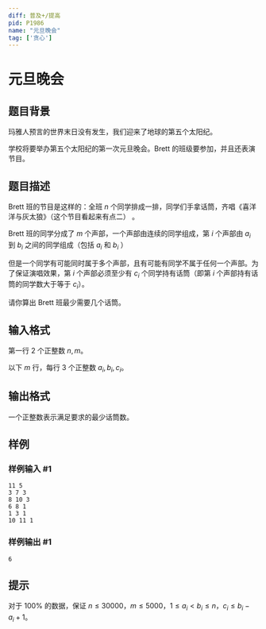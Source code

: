 ```yaml
---
diff: 普及+/提高
pid: P1986
name: "元旦晚会"
tag: ['贪心']
---
```

# 元旦晚会
## 题目背景

玛雅人预言的世界末日没有发生，我们迎来了地球的第五个太阳纪。

学校将要举办第五个太阳纪的第一次元旦晚会。Brett 的班级要参加，并且还表演节目。
## 题目描述

Brett 班的节目是这样的：全班 $n$ 个同学排成一排，同学们手拿话筒，齐唱《喜洋洋与灰太狼》（这个节目看起来有点二） 。

Brett 班的同学分成了 $m$ 个声部，一个声部由连续的同学组成，第 $i$ 个声部由 $a_i$ 到 $b_i$ 之间的同学组成（包括 $a_i$ 和 $b_i$ ）

但是一个同学有可能同时属于多个声部，且有可能有同学不属于任何一个声部。为了保证演唱效果，第 $i$ 个声部必须至少有 $c_i$ 个同学持有话筒（即第 $i$ 个声部持有话筒的同学数大于等于 $c_i$）。

请你算出 Brett 班最少需要几个话筒。
## 输入格式

第一行 $2$ 个正整数 $n,m$。

以下 $m$ 行，每行 $3$ 个正整数 $a_i, b_i, c_i$。
## 输出格式

一个正整数表示满足要求的最少话筒数。

## 样例

### 样例输入 #1
```
11 5 
3 7 3 
8 10 3 
6 8 1 
1 3 1 
10 11 1 
```
### 样例输出 #1
```
6 
```
## 提示

对于 $100\%$ 的数据，保证 $n \le 30000$，$m \le 5000$，$1 \le a_i < b_i \le n$，$c_i \le b_i - a_i + 1$。

